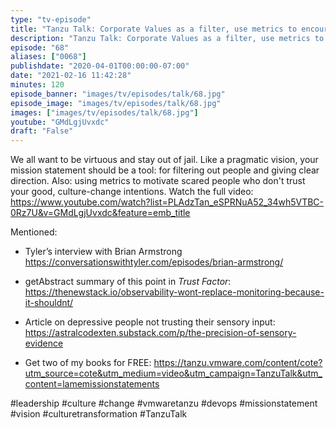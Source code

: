 ```yaml
---
type: "tv-episode"
title: "Tanzu Talk: Corporate Values as a filter, use metrics to encourage mindset shift"
description: "Tanzu Talk: Corporate Values as a filter, use metrics to encourage mindset shift"
episode: "68"
aliases: ["0068"]
publishdate: "2020-04-01T00:00:00-07:00"
date: "2021-02-16 11:42:28"
minutes: 120
episode_banner: "images/tv/episodes/talk/68.jpg"
episode_image: "images/tv/episodes/talk/68.jpg"
images: ["images/tv/episodes/talk/68.jpg"]
youtube: "GMdLgjUvxdc"
draft: "False"
---
```


We all want to be virtuous and stay out of jail. Like a pragmatic vision, your mission statement should be a tool: for filtering out people and giving clear direction. Also: using metrics to motivate scared people who don't trust your good, culture-change intentions. Watch the full video: https://www.youtube.com/watch?list=PLAdzTan_eSPRNuA52_34wh5VTBC-0Rz7U&v=GMdLgjUvxdc&feature=emb_title

Mentioned:

- Tyler’s interview with Brian Armstrong https://conversationswithtyler.com/episodes/brian-armstrong/

-  getAbstract summary of this point in _Trust Factor_: https://thenewstack.io/observability-wont-replace-monitoring-because-it-shouldnt/

- Article on depressive people not trusting their sensory input: https://astralcodexten.substack.com/p/the-precision-of-sensory-evidence

- Get two of my books for FREE: https://tanzu.vmware.com/content/cote?utm_source=cote&utm_medium=video&utm_campaign=TanzuTalk&utm_content=lamemissionstatements

#leadership #culture #change #vmwaretanzu #devops #missionstatement #vision #culturetransformation #TanzuTalk